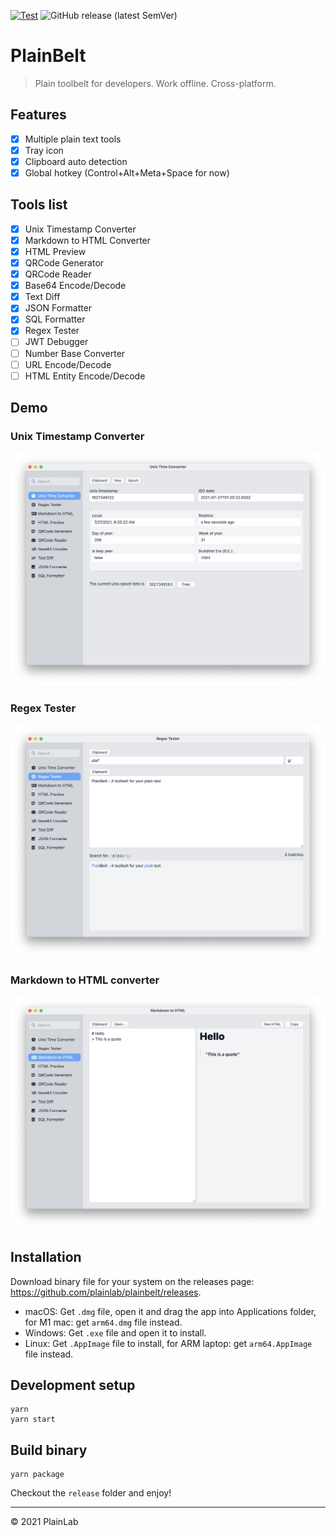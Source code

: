 [![Test](https://github.com/plainlab/plainbelt/actions/workflows/test.yml/badge.svg)](https://github.com/plainlab/plainbelt/actions/workflows/test.yml) ![GitHub release (latest SemVer)](https://img.shields.io/github/v/release/plainlab/plainbelt)

# PlainBelt

> Plain toolbelt for developers. Work offline. Cross-platform.

## Features

- [x] Multiple plain text tools
- [x] Tray icon
- [x] Clipboard auto detection
- [x] Global hotkey (Control+Alt+Meta+Space for now)

## Tools list

- [x] Unix Timestamp Converter
- [x] Markdown to HTML Converter
- [x] HTML Preview
- [x] QRCode Generator
- [x] QRCode Reader
- [x] Base64 Encode/Decode
- [x] Text Diff
- [x] JSON Formatter
- [x] SQL Formatter
- [x] Regex Tester
- [ ] JWT Debugger
- [ ] Number Base Converter
- [ ] URL Encode/Decode
- [ ] HTML Entity Encode/Decode

## Demo

### Unix Timestamp Converter

![Unix](./.erb/assets/unix.png)

### Regex Tester

![Regex](./.erb/assets/regex.png)

### Markdown to HTML converter

![Regex](./.erb/assets/markdown.png)

## Installation

Download binary file for your system on the releases page: https://github.com/plainlab/plainbelt/releases.

- macOS: Get `.dmg` file, open it and drag the app into Applications folder, for M1 mac: get `arm64.dmg` file instead.
- Windows: Get `.exe` file and open it to install.
- Linux: Get `.AppImage` file to install, for ARM laptop: get `arm64.AppImage` file instead.

## Development setup

```
yarn
yarn start
```

## Build binary

```
yarn package
```

Checkout the `release` folder and enjoy!

---

&copy; 2021 PlainLab
